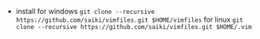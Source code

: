 * install
		for windows
			`git clone --recursive https://github.com/saiki/vimfiles.git $HOME/vimfiles`
		for linux
			`git clone --recursive https://github.com/saiki/vimfiles.git $HOME/.vim`

